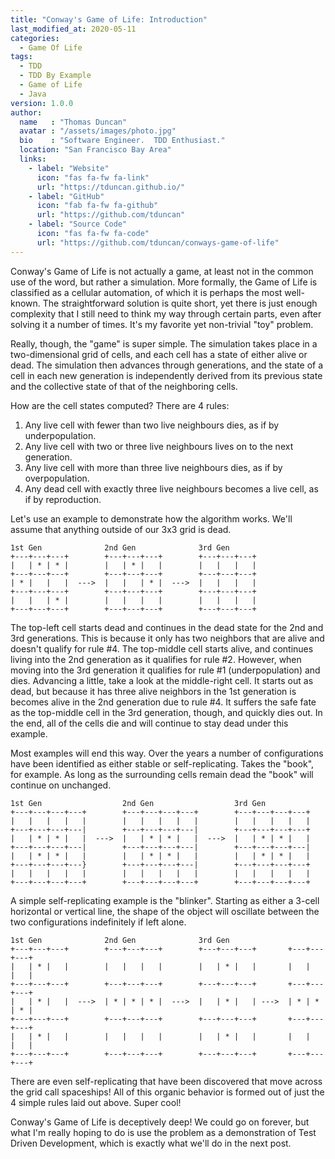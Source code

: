 ```yaml
---
title: "Conway's Game of Life: Introduction"
last_modified_at: 2020-05-11
categories:
  - Game Of Life
tags:
  - TDD
  - TDD By Example
  - Game of Life
  - Java
version: 1.0.0
author:
  name   : "Thomas Duncan"
  avatar : "/assets/images/photo.jpg"
  bio    : "Software Engineer.  TDD Enthusiast."
  location: "San Francisco Bay Area"
  links:
    - label: "Website"
      icon: "fas fa-fw fa-link"
      url: "https://tduncan.github.io/"
    - label: "GitHub"
      icon: "fab fa-fw fa-github"
      url: "https://github.com/tduncan"
    - label: "Source Code"
      icon: "fas fa-fw fa-code"
      url: "https://github.com/tduncan/conways-game-of-life"
---
```

Conway's Game of Life is not actually a game, at least not in the common use of the word, but rather a simulation.
More formally, the Game of Life is classified as a cellular automation, of which it is perhaps the most well-known.
The straightforward solution is quite short, yet there is just enough complexity that I still need to think my way
through certain parts, even after solving it a number of times.  It's my favorite yet non-trivial "toy" problem.

Really, though, the "game" is super simple. The simulation takes place in a two-dimensional grid of cells, and each
cell has a state of either alive or dead. The simulation then advances through generations, and the state of a cell in 
each new generation is independently derived from its previous state and the collective state of that of the neighboring 
cells.

How are the cell states computed? There are 4 rules:
1. Any live cell with fewer than two live neighbours dies, as if by underpopulation.
2. Any live cell with two or three live neighbours lives on to the next generation.
3. Any live cell with more than three live neighbours dies, as if by overpopulation.
4. Any dead cell with exactly three live neighbours becomes a live cell, as if by reproduction.

Let's use an example to demonstrate how the algorithm works. We'll assume that anything outside of our 3x3 grid is dead.

```
1st Gen              2nd Gen              3rd Gen
+---+---+---+        +---+---+---+        +---+---+---+
|   | * | * |        |   | * |   |        |   |   |   |
+---+---+---+        +---+---+---+        +---+---+---+
| * |   |   |  --->  |   |   | * |  --->  |   |   |   |
+---+---+---+        +---+---+---+        +---+---+---+
|   |   | * |        |   |   |   |        |   |   |   |
+---+---+---+        +---+---+---+        +---+---+---+
```
The top-left cell starts dead and continues in the dead state for the 2nd and 3rd generations. This is because it only
has two neighbors that are alive and doesn't qualify for rule #4. The top-middle cell starts alive, and continues
living into the 2nd generation as it qualifies for rule #2. However, when moving into the 3rd generation it qualifies
for rule #1 (underpopulation) and dies. Advancing a little, take a look at the middle-right cell. It starts out as dead,
but because it has three alive neighbors in the 1st generation is becomes alive in the 2nd generation due to rule #4.
It suffers the safe fate as the top-middle cell in the 3rd generation, though, and quickly dies out. In the end, all of
the cells die and will continue to stay dead under this example.

Most examples will end this way. Over the years a number of configurations have been identified as either stable or
self-replicating. Takes the "book", for example. As long as the surrounding cells remain dead the "book" will
continue on unchanged.

```
1st Gen                  2nd Gen                  3rd Gen
+---+---+---+---+        +---+---+---+---+        +---+---+---+---+
|   |   |   |   |        |   |   |   |   |        |   |   |   |   |
+---+---+---+---|        +---+---+---+---|        +---+---+---+---+
|   | * | * |   |  --->  |   | * | * |   |  --->  |   | * | * |   |
+---+---+---+---|        +---+---+---+---|        +---+---+---+---|
|   | * | * |   |        |   | * | * |   |        |   | * | * |   |
+---+---+---+---}        +---+---+---+---|        +---+---+---+---+
|   |   |   |   |        |   |   |   |   |        |   |   |   |   |
+---+---+---+---+        +---+---+---+---+        +---+---+---+---+
```

A simple self-replicating example is the "blinker". Starting as either a 3-cell horizontal or vertical line, the
shape of the object will oscillate between the two configurations indefinitely if left alone.
```
1st Gen              2nd Gen              3rd Gen
+---+---+---+        +---+---+---+        +---+---+---+       +---+---+---+
|   | * |   |        |   |   |   |        |   | * |   |       |   |   |   |
+---+---+---+        +---+---+---+        +---+---+---+       +---+---+---+
|   | * |   |  --->  | * | * | * |  --->  |   | * |   | --->  | * | * | * |
+---+---+---+        +---+---+---+        +---+---+---+       +---+---+---+
|   | * |   |        |   |   |   |        |   | * |   |       |   |   |   |
+---+---+---+        +---+---+---+        +---+---+---+       +---+---+---+
```
There are even self-replicating that have been discovered that move across the grid call spaceships! All of this organic
behavior is formed out of just the 4 simple rules laid out above. Super cool!

Conway's Game of Life is deceptively deep! We could go on forever, but what I'm really hoping to do is use the problem
as a demonstration of Test Driven Development, which is exactly what we'll do in the next post.